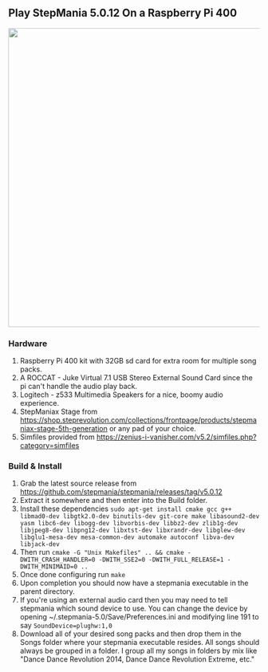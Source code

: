 ## Play StepMania 5.0.12 On a Raspberry Pi 400

<img src="https://i.imgur.com/aY1JXX7.jpg" width="600">

### Hardware

1. Raspberry Pi 400 kit with 32GB sd card for extra room for multiple song packs.
2. A ROCCAT - Juke Virtual 7.1 USB Stereo External Sound Card since the pi can't handle the audio play back.
3. Logitech - z533 Multimedia Speakers for a nice, boomy audio experience.
4. StepManiax Stage from <a href="https://shop.steprevolution.com/collections/frontpage/products/stepmaniax-stage-5th-generation">https://shop.steprevolution.com/collections/frontpage/products/stepmaniax-stage-5th-generation</a> or any pad of your choice.
5. Simfiles provided from <a href="https://zenius-i-vanisher.com/v5.2/simfiles.php?category=simfiles">https://zenius-i-vanisher.com/v5.2/simfiles.php?category=simfiles</a>

### Build & Install

1. Grab the latest source release from <a href="https://github.com/stepmania/stepmania/releases/tag/v5.0.12">https://github.com/stepmania/stepmania/releases/tag/v5.0.12</a>
2. Extract it somewhere and then enter into the Build folder.
3. Install these dependencies `sudo apt-get install cmake gcc g++ libmad0-dev libgtk2.0-dev binutils-dev git-core make libasound2-dev yasm libc6-dev libogg-dev libvorbis-dev libbz2-dev zlib1g-dev libjpeg8-dev libpng12-dev libxtst-dev libxrandr-dev libglew-dev libglu1-mesa-dev mesa-common-dev automake autoconf libva-dev libjack-dev`
4. Then run `cmake -G "Unix Makefiles" .. && cmake -DWITH_CRASH_HANDLER=0 -DWITH_SSE2=0 -DWITH_FULL_RELEASE=1 -DWITH_MINIMAID=0 ..`
5. Once done configuring run `make`
6. Upon completion you should now have a stepmania executable in the parent directory.
7. If you're using an external audio card then you may need to tell stepmania which sound device to use. You can change the device by opening ~/.stepmania-5.0/Save/Preferences.ini and modifying line 191 to say `SoundDevice=plughw:1,0`
8. Download all of your desired song packs and then drop them in the Songs folder where your stepmania executable resides. All songs should always be grouped in a folder. I group all my songs in folders by mix like "Dance Dance Revolution 2014, Dance Dance Revolution Extreme, etc."
